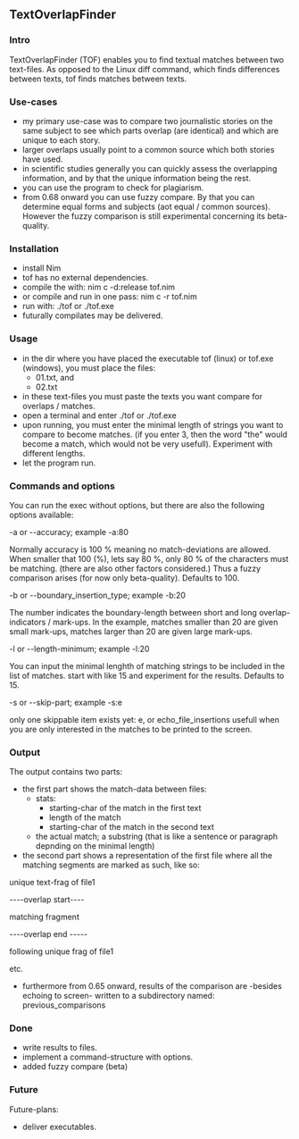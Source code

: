 ## TextOverlapFinder

### Intro

TextOverlapFinder (TOF) enables you to find textual matches between two text-files. As opposed to the Linux diff command, which finds differences between texts, tof finds matches between texts. 

### Use-cases

- my primary use-case was to compare two journalistic stories on the same subject to see which parts overlap (are identical) and which are unique to each story.
- larger overlaps usually point to a common source which both stories have used.
- in scientific studies generally you can quickly assess the overlapping information, and by that the unique information being the rest.
- you can use the program to check for plagiarism.
- from 0.68 onward you can use fuzzy compare. By that you can determine equal forms and subjects (aot equal / common sources). However the fuzzy comparison is still experimental concerning its beta-quality.


### Installation

- install Nim
- tof has no external dependencies.
- compile the with: nim c -d:release tof.nim
- or compile and run in one pass: nim c -r tof.nim
- run with: ./tof or ./tof.exe
- futurally compilates may be delivered.

### Usage

- in the dir where you have placed the executable tof (linux) or tof.exe (windows), you must place the files:
  - 01.txt, and
  - 02.txt
- in these text-files you must paste the texts you want compare for overlaps / matches.
- open a terminal and enter ./tof or ./tof.exe
- upon running, you must enter the minimal length of strings you want to compare to become matches. (if you enter 3, then the word "the" would become a match, which would not be very usefull). Experiment with different lengths.
- let the program run.

### Commands and options

You can run the exec without options, but there are also the following options available:

-a or --accuracy; example -a:80

Normally accuracy is 100 % meaning no match-deviations are allowed.
When smaller that 100 (%), lets say 80 %, only 80 % of the characters must be matching.
(there are also other factors considered.)
Thus a fuzzy comparison arises (for now only beta-quality). Defaults to 100.

-b or --boundary_insertion_type; example -b:20

The number indicates the boundary-length between short and long overlap-indicators / mark-ups. 
In the example, matches smaller than 20 are given small mark-ups, 
matches larger than 20 are given large mark-ups.

-l or --length-minimum; example -l:20

You can input the minimal lenghth of matching strings to be included in the list of matches. start with like 15 and experiment for the results. Defaults to 15.

-s or --skip-part; example -s:e

only one skippable item exists yet: e, or echo_file_insertions
usefull when you are only interested in the matches to be printed to the screen.


### Output

The output contains two parts:
- the first part shows the match-data between files:
  - stats:
    - starting-char of the match in the first text
    - length of the match
    - starting-char of the match in the second text
  - the actual match; a substring (that is like a sentence or paragraph depnding on the minimal length)
- the second part shows a representation of the first file where all the matching segments are marked as such, like so: 

unique text-frag of file1

----overlap start----

matching fragment

----overlap end -----

following unique frag of file1

etc.

- furthermore from 0.65 onward, results of the comparison are -besides echoing to screen- written to a subdirectory named: previous_comparisons


### Done

- write results to files.
- implement a command-structure with options.
- added fuzzy compare (beta)

### Future

Future-plans:
- deliver executables.

